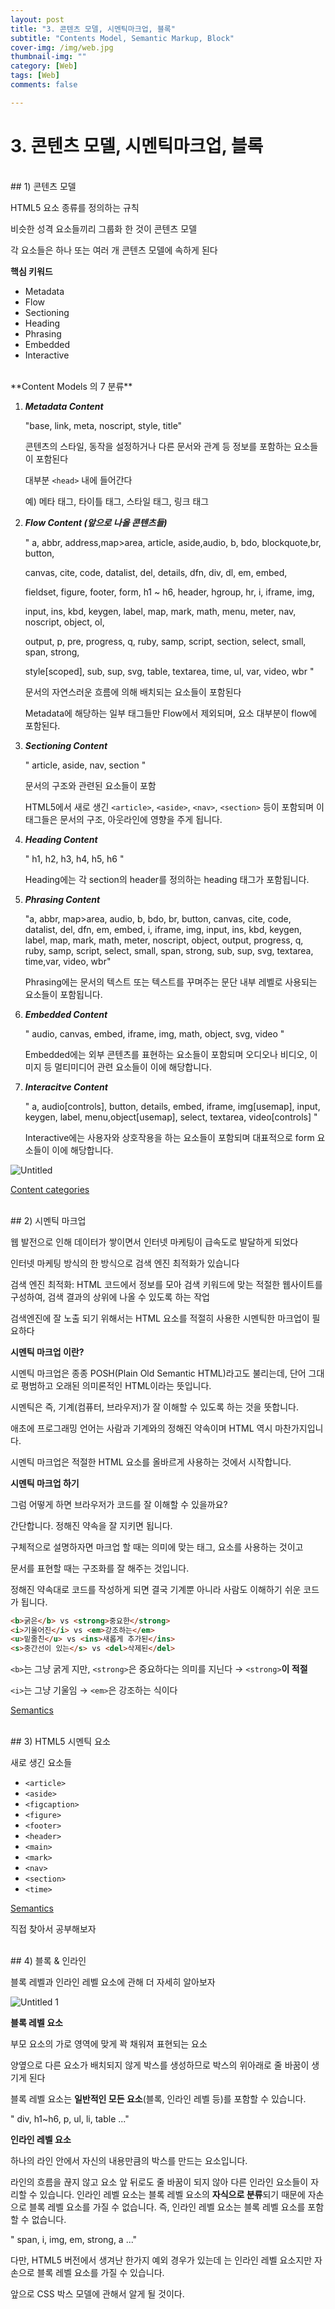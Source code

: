 ```yaml
---
layout: post
title: "3. 콘텐츠 모델, 시멘틱마크업, 블록"
subtitle: "Contents Model, Semantic Markup, Block"
cover-img: /img/web.jpg
thumbnail-img: ""
category: [Web]
tags: [Web]
comments: false

---
```


# 3. 콘텐츠 모델, 시멘틱마크업, 블록

<br>
## 1) 콘텐츠 모델

HTML5 요소 종류를 정의하는 규칙

비슷한 성격 요소들끼리 그룹화 한 것이 콘텐츠 모델

각 요소들은 하나 또는 여러 개 콘텐츠 모델에 속하게 된다

**핵심 키워드**

- Metadata
- Flow
- Sectioning
- Heading
- Phrasing
- Embedded
- Interactive

<br>
**Content Models 의 7 분류**

1. ***Metadata Content***

    "base, link, meta, noscript, style, title"

    콘텐츠의 스타일, 동작을 설정하거나 다른 문서와 관계 등 정보를 포함하는 요소들이 포함된다

    대부분 `<head>` 내에 들어간다

    예) 메타 태그, 타이틀 태그, 스타일 태그, 링크 태그

2. ***Flow Content (앞으로 나올 콘텐츠들)***

    " a, abbr, address,map>area, article, aside,audio, b, bdo, blockquote,br, button,

    canvas, cite, code, datalist, del, details, dfn, div, dl, em, embed,

    fieldset, figure, footer, form, h1 ~ h6, header, hgroup, hr, i, iframe, img,

    input, ins, kbd, keygen, label, map, mark, math, menu, meter, nav, noscript, object, ol,

    output, p, pre, progress, q, ruby, samp, script, section, select, small, span, strong,

    style[scoped], sub, sup, svg, table, textarea, time, ul, var, video, wbr "

    문서의 자연스러운 흐름에 의해 배치되는 요소들이 포함된다

    Metadata에 해당하는 일부 태그들만 Flow에서 제외되며, 요소 대부분이 flow에 포함된다.

3. ***Sectioning Content***

    " article, aside, nav, section "

    문서의 구조와 관련된 요소들이 포함

    HTML5에서 새로 생긴 `<article>`, `<aside>`, `<nav>`, `<section>` 등이 포함되며 이 태그들은 문서의 구조, 아웃라인에 영향을 주게 됩니다.

4. ***Heading Content***

    " h1, h2, h3, h4, h5, h6 "

    Heading에는 각 section의 header를 정의하는 heading 태그가 포함됩니다.

5. ***Phrasing Content***

    "a, abbr, map>area, audio, b, bdo, br, button, canvas, cite, code, datalist, del, dfn, em, embed, i, iframe, img, input, ins, kbd, keygen, label, map, mark, math, meter, noscript, object, output, progress, q, ruby, samp, script, select, small, span, strong, sub, sup, svg, textarea, time,var, video, wbr"

    Phrasing에는 문서의 텍스트 또는 텍스트를 꾸며주는 문단 내부 레벨로 사용되는 요소들이 포함됩니다.

6. ***Embedded Content***

    " audio, canvas, embed, iframe, img, math, object, svg, video "

    Embedded에는 외부 콘텐츠를 표현하는 요소들이 포함되며 오디오나 비디오, 이미지 등 멀티미디어 관련 요소들이 이에 해당합니다.

7. ***Interacitve Content***

    " a, audio[controls], button, details, embed, iframe, img[usemap], input, keygen, label, menu,object[usemap], select, textarea, video[controls] "

    Interactive에는 사용자와 상호작용을 하는 요소들이 포함되며 대표적으로 form 요소들이 이에 해당합니다.

![Untitled](https://user-images.githubusercontent.com/86182583/128441273-056e18e5-5220-4037-ba3c-21ec38ea22eb.png)

[Content categories](https://developer.mozilla.org/en-US/docs/Web/Guide/HTML/Content_categories)

<br>
## 2) 시멘틱 마크업

웹 발전으로 인해 데이터가 쌓이면서 인터넷 마케팅이 급속도로 발달하게 되었다

인터넷 마케팅 방식의 한 방식으로 검색 엔진 최적화가 있습니다

검색 엔진 최적화: HTML 코드에서 정보를 모아 검색 키워드에 맞는 적절한 웹사이트를 구성하여, 검색 결과의 상위에 나올 수 있도록 하는 작업

검색엔진에 잘 노출 되기 위해서는 HTML 요소를 적절히 사용한 시멘틱한 마크업이 필요하다

**시멘틱 마크업 이란?**

시멘틱 마크업은 종종 POSH(Plain Old Semantic HTML)라고도 불리는데, 단어 그대로 평범하고 오래된 의미론적인 HTML이라는 뜻입니다.

시멘틱은 즉, 기계(컴퓨터, 브라우저)가 잘 이해할 수 있도록 하는 것을 뜻합니다.

애초에 프로그래밍 언어는 사람과 기계와의 정해진 약속이며 HTML 역시 마찬가지입니다.

시멘틱 마크업은 적절한 HTML 요소를 올바르게 사용하는 것에서 시작합니다.

**시멘틱 마크업 하기**

그럼 어떻게 하면 브라우저가 코드를 잘 이해할 수 있을까요?

간단합니다. 정해진 약속을 잘 지키면 됩니다.

구체적으로 설명하자면 마크업 할 때는 의미에 맞는 태그, 요소를 사용하는 것이고

문서를 표현할 때는 구조화를 잘 해주는 것입니다.

정해진 약속대로 코드를 작성하게 되면 결국 기계뿐 아니라 사람도 이해하기 쉬운 코드가 됩니다.

```html
<b>굵은</b> vs <strong>중요한</strong>
<i>기울어진</i> vs <em>강조하는</em>
<u>밑줄친</u> vs <ins>새롭게 추가된</ins>
<s>중간선이 있는</s> vs <del>삭제된</del>
```

`<b>`는 그냥 굵게 지만, `<strong>`은 중요하다는 의미를 지닌다 → `<strong>`<strong>이 적절</strong>

`<i>`는 그냥 기울임 → `<em>`은 강조하는 식이다

[Semantics](https://developer.mozilla.org/en-US/docs/Glossary/Semantics)

<br>
## 3) HTML5 시멘틱 요소

새로 생긴 요소들

- `<article>`
- `<aside>`
- `<figcaption>`
- `<figure>`
- `<footer>`
- `<header>`
- `<main>`
- `<mark>`
- `<nav>`
- `<section>`
- `<time>`

[Semantics](https://developer.mozilla.org/en-US/docs/Glossary/Semantics)

직접 찾아서 공부해보자

<br>
## 4) 블록 & 인라인

블록 레벨과 인라인 레벨 요소에 관해 더 자세히 알아보자

![Untitled 1](https://user-images.githubusercontent.com/86182583/128441318-a9c75c3f-9ef7-419a-9656-45a56f5f41ac.png)

**블록 레벨 요소**

부모 요소의 가로 영역에 맞게 꽉 채워져 표현되는 요소

양옆으로 다른 요소가 배치되지 않게 박스를 생성하므로 박스의 위아래로 줄 바꿈이 생기게 된다

블록 레벨 요소는 **일반적인 모든 요소**(블록, 인라인 레벨 등)를 포함할 수 있습니다.

" div, h1~h6, p, ul, li, table ..."

**인라인 레벨 요소**

하나의 라인 안에서 자신의 내용만큼의 박스를 만드는 요소입니다.

라인의 흐름을 끊지 않고 요소 앞 뒤로도 줄 바꿈이 되지 않아 다른 인라인 요소들이 자리할 수 있습니다. 인라인 레벨 요소는 블록 레벨 요소의 **자식으로 분류**되기 때문에 자손으로 블록 레벨 요소를 가질 수 없습니다. 즉, 인라인 레벨 요소는 블록 레벨 요소를 포함할 수 없습니다.

" span, i, img, em, strong, a ..."

다만, HTML5 버전에서 생겨난 한가지 예외 경우가 있는데 <a>는 인라인 레벨 요소지만 자손으로 블록 레벨 요소를 가질 수 있습니다.

앞으로 CSS 박스 모델에 관해서 알게 될 것이다.
